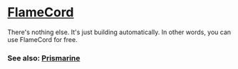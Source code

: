 # [FlameCord](https://github.com/2lstudios-mc/FlameCord)
There's nothing else.
It's just building automatically.
In other words, you can use FlameCord for free.

### See also: [Prismarine](https://github.com/PrismarineTeam/Prismarine)

